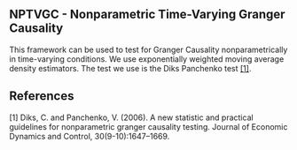 ## NPTVGC - Nonparametric Time-Varying Granger Causality

This framework can be used to test for Granger Causality nonparametrically in time-varying conditions. 
We use exponentially weighted moving average density estimators. The test we use is the Diks Panchenko test [[1]](#1).

## References
<a id="1">[1]</a> 
Diks, C. and Panchenko, V. (2006). A new statistic and practical guidelines for nonparametric
granger causality testing. Journal of Economic Dynamics and Control, 30(9-10):1647–1669.
